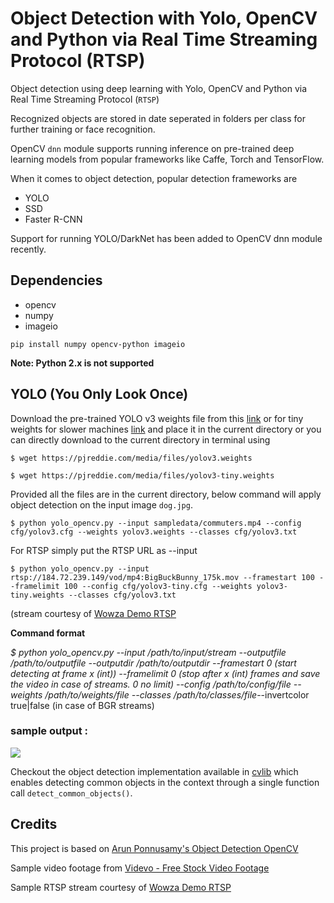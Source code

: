 # Object Detection with Yolo, OpenCV and Python via Real Time Streaming Protocol (RTSP)

Object detection using deep learning with Yolo, OpenCV and Python via Real Time Streaming Protocol (`RTSP`)

Recognized objects are stored in date seperated in folders per class for further training or face recognition.

OpenCV `dnn` module supports running inference on pre-trained deep learning models from popular frameworks like Caffe, Torch and TensorFlow. 

When it comes to object detection, popular detection frameworks are
 * YOLO
 * SSD
 * Faster R-CNN
 
 Support for running YOLO/DarkNet has been added to OpenCV dnn module recently. 
 
 ## Dependencies
  * opencv
  * numpy
  * imageio
  
`pip install numpy opencv-python imageio`

**Note: Python 2.x is not supported**

 ## YOLO (You Only Look Once)
 
 Download the pre-trained YOLO v3 weights file from this [link](https://pjreddie.com/media/files/yolov3.weights) or for tiny weights for slower machines [link](https://pjreddie.com/media/files/yolov3-tiny.weights) and place it in the current directory or you can directly download to the current directory in terminal using
 
 `$ wget https://pjreddie.com/media/files/yolov3.weights`
 
 `$ wget https://pjreddie.com/media/files/yolov3-tiny.weights`
 
 Provided all the files are in the current directory, below command will apply object detection on the input image `dog.jpg`.
 
 `$ python yolo_opencv.py --input sampledata/commuters.mp4 --config cfg/yolov3.cfg --weights yolov3.weights --classes cfg/yolov3.txt`
 
 For RTSP simply put the RTSP URL as --input
 
  `$ python yolo_opencv.py --input rtsp://184.72.239.149/vod/mp4:BigBuckBunny_175k.mov --framestart 100 --framelimit 100 --config cfg/yolov3-tiny.cfg --weights yolov3-tiny.weights --classes cfg/yolov3.txt`

  (stream courtesy of [Wowza Demo RTSP](https://www.wowza.com/demo/rtsp) 

 **Command format** 
 
 _$ python yolo_opencv.py --input /path/to/input/stream --outputfile /path/to/outputfile --outputdir /path/to/outputdir --framestart 0 (start detecting at frame x (int))  --framelimit 0 (stop after x (int) frames and save the video in case of streams. 0 no limit) --config /path/to/config/file --weights /path/to/weights/file --classes /path/to/classes/file_--invertcolor true|false (in case of BGR streams)
 
 ### sample output :
 ![](object-detection.png)
 
Checkout the object detection implementation available in [cvlib](http:cvlib.net) which enables detecting common objects in the context through a single function call `detect_common_objects()`.
 
 ## Credits
 This project is based on [Arun Ponnusamy's Object Detection OpenCV](https://github.com/arunponnusamy/object-detection-opencv)
 
 Sample video footage from [Videvo - Free Stock Video Footage](https://www.videvo.net/video/people-crossing-road-in-hong-kong-cbd/8162/)

 Sample RTSP stream courtesy of [Wowza Demo RTSP](https://www.wowza.com/demo/rtsp) 
